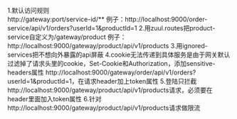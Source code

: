 1.默认访问规则  
http://gateway:port/service-id/**
例子：http://localhost:9000/order-service/api/v1/orders?userId=1&productId=1
2.用zuul.routes把product-service自定义为/gateway/product
例子：http://localhost:9000/gateway/product/api/v1/products
3.用ignored-services把不想向外暴露的api屏蔽
4.cookie无法传递到具体服务是由于网关默认过滤掉了请求头里的cookie，Set-Cookie和Authorization，添加sensitive-headers属性
http://localhost:9000/gateway/order/api/v1/orders?userId=1&productId=1，在请求header加上token属性
5.登陆只拦截http://localhost:9000/gateway/product/api/v1/products请求，必须要在header里面加入token属性
6.针对http://localhost:9000/gateway/product/api/v1/products请求做限流
